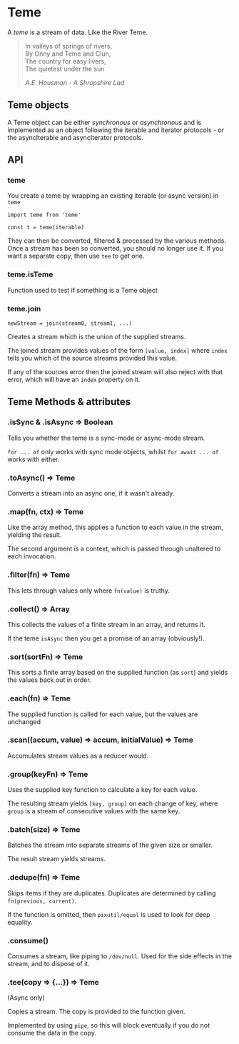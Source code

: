 # Teme

A *teme* is a stream of data. Like the River Teme.

>In valleys of springs of rivers,\
>By Onny and Teme and Clun,\
>The country for easy livers,\
>The quietest under the sun
>
>*A.E. Housman - A Shropshire Lad*

## Teme objects

A Teme object can be either *synchronous* or *asynchronous*
and is implemented as an object following the iterable and iterator protocols -
or the asyncIterable and asyncIterator protocols.


## API

### teme

You create a teme by wrapping an existing iterable (or async version) in `teme`

```
import teme from 'teme'

const t = teme(iterable)
```

They can then be converted, filtered & processed by the various methods. Once a stream
has been so converted, you should no longer use it. If you want a separate copy, then
use `tee` to get one.

### teme.isTeme

Function used to test if something is a Teme object

### teme.join
`newStream = join(stream0, stream1, ...)`

Creates a stream which is the union of the supplied streams.

The joined stream provides values of the form `[value, index]` where `index` tells you which of the source streams provided this value.

If any of the sources error then the joined stream will also reject with that error, which will have an `index` property on it.


## Teme Methods & attributes

### .isSync & .isAsync => Boolean

Tells you whether the teme is a sync-mode or async-mode stream.

`for ... of` only works with sync mode objects, whilst `for await ... of` works with either.

### .toAsync() => Teme

Converts a stream into an async one, if it wasn't already.

### .map(fn, ctx) => Teme

Like the array method, this applies a function to each value in the stream, yielding the result.

The second argument is a context, which is passed through unaltered to each invocation.

### .filter(fn) => Teme

This lets through values only where `fn(value)` is truthy.

### .collect() => Array

This collects the values of a finite stream in an array, and returns it.

If the teme `isAsync` then you get a promise of an array (obviously!).

### .sort(sortFn) => Teme

This sorts a finite array based on the supplied function (as `sort`) and yields the values back out in order.

### .each(fn) => Teme

The supplied function is called for each value, but the values are unchanged

### .scan((accum, value) => accum, initialValue) => Teme

Accumulates stream values as a reducer would.

### .group(keyFn) => Teme

Uses the supplied key function to calculate a key for each value.

The resulting stream yields `[key, group]` on each change of key, where `group` is a stream of consecutive values with the same key.

### .batch(size) => Teme

Batches the stream into separate streams of the given size or smaller.

The result stream yields streams. 

### .dedupe(fn) => Teme

Skips items if they are duplicates. Duplicates are determined by calling `fn(previous, current)`.

If the function is omitted, then `pixutil/equal` is used to look for deep equality.

### .consume()

Consumes a stream, like piping to `/dev/null`. Used for the side effects in the stream, and to dispose of it.

### .tee(copy => {...}) => Teme
(Async only)

Copies a stream. The copy is provided to the function given.

Implemented by using `pipe`, so this will block eventually if you do not consume the data in the copy.
